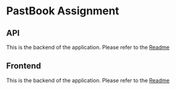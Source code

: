 # PastBook Assignment

## API

This is the backend of the application. Please refer to the [Readme](api/README.md)

## Frontend

This is the backend of the application. Please refer to the [Readme](frontend/README.md)
